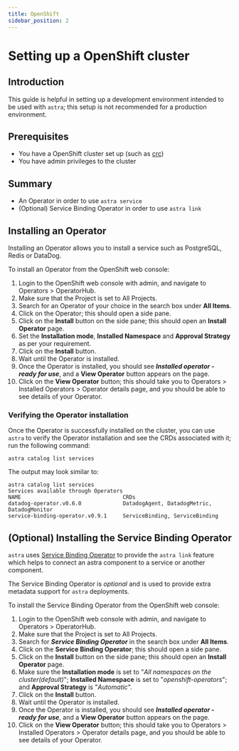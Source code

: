 ```yaml
---
title: OpenShift
sidebar_position: 2
---
```


# Setting up a OpenShift cluster

## Introduction
This guide is helpful in setting up a development environment intended to be used with `astra`; this setup is not recommended for a production environment.

## Prerequisites
* You have a OpenShift cluster set up (such as [crc](https://crc.dev/crc/#installing-codeready-containers_gsg))
* You have admin privileges to the cluster

## Summary
* An Operator in order to use `astra service`
* (Optional) Service Binding Operator in order to use `astra link`

## Installing an Operator

Installing an Operator allows you to install a service such as PostgreSQL, Redis or DataDog.

To install an Operator from the OpenShift web console:
1. Login to the OpenShift web console with admin, and navigate to Operators > OperatorHub.
2. Make sure that the Project is set to All Projects.
3. Search for an Operator of your choice in the search box under **All Items**.
4. Click on the Operator; this should open a side pane.
5. Click on the **Install** button on the side pane; this should open an **Install Operator** page.
6. Set the **Installation mode**, **Installed Namespace** and **Approval Strategy** as per your requirement.
7. Click on the **Install** button.
8. Wait until the Operator is installed.
9. Once the Operator is installed, you should see _**Installed operator - ready for use**_, and a **View Operator** button appears on the page.
10. Click on the **View Operator** button; this should take you to Operators > Installed Operators > Operator details page, and you should be able to see details of your Operator.

### Verifying the Operator installation

Once the Operator is successfully installed on the cluster, you can use `astra` to verify the Operator installation and see the CRDs associated with it; run the following command:

```shell
astra catalog list services
```

The output may look similar to:

```shell
astra catalog list services
Services available through Operators
NAME                                CRDs
datadog-operator.v0.6.0             DatadogAgent, DatadogMetric, DatadogMonitor
service-binding-operator.v0.9.1     ServiceBinding, ServiceBinding
```

## (Optional) Installing the Service Binding Operator

`astra` uses [Service Binding Operator](https://operatorhub.io/operator/service-binding-operator) to provide the `astra link` feature which helps to connect an astra component to a service or another component.

The Service Binding Operator is _optional_ and is used to provide extra metadata support for `astra` deployments.

To install the Service Binding Operator from the OpenShift web console:
1. Login to the OpenShift web console with admin, and navigate to Operators > OperatorHub.
2. Make sure that the Project is set to All Projects.
3. Search for _**Service Binding Operator**_ in the search box under **All Items**.
4. Click on the **Service Binding Operator**; this should open a side pane.
5. Click on the **Install** button on the side pane; this should open an **Install Operator** page.
6. Make sure the **Installation mode** is set to "_All namespaces on the cluster(default)_"; **Installed Namespace** is set to "_openshift-operators_"; and **Approval Strategy** is "_Automatic_".
7. Click on the **Install** button.
8. Wait until the Operator is installed.
9. Once the Operator is installed, you should see **_Installed operator - ready for use_**, and a **View Operator** button appears on the page.
10. Click on the **View Operator** button; this should take you to Operators > Installed Operators > Operator details page, and you should be able to see details of your Operator.

